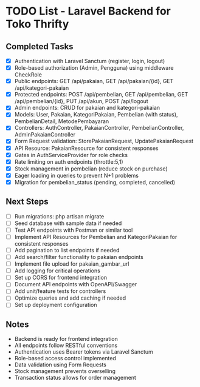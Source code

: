 # TODO List - Laravel Backend for Toko Thrifty

## Completed Tasks
- [x] Authentication with Laravel Sanctum (register, login, logout)
- [x] Role-based authorization (Admin, Pengguna) using middleware CheckRole
- [x] Public endpoints: GET /api/pakaian, GET /api/pakaian/{id}, GET /api/kategori-pakaian
- [x] Protected endpoints: POST /api/pembelian, GET /api/pembelian, GET /api/pembelian/{id}, PUT /api/akun, POST /api/logout
- [x] Admin endpoints: CRUD for pakaian and kategori-pakaian
- [x] Models: User, Pakaian, KategoriPakaian, Pembelian (with status), PembelianDetail, MetodePembayaran
- [x] Controllers: AuthController, PakaianController, PembelianController, AdminPakaianController
- [x] Form Request validation: StorePakaianRequest, UpdatePakaianRequest
- [x] API Resource: PakaianResource for consistent responses
- [x] Gates in AuthServiceProvider for role checks
- [x] Rate limiting on auth endpoints (throttle:5,1)
- [x] Stock management in pembelian (reduce stock on purchase)
- [x] Eager loading in queries to prevent N+1 problems
- [x] Migration for pembelian_status (pending, completed, cancelled)

## Next Steps
- [ ] Run migrations: php artisan migrate
- [ ] Seed database with sample data if needed
- [ ] Test API endpoints with Postman or similar tool
- [ ] Implement API Resources for Pembelian and KategoriPakaian for consistent responses
- [ ] Add pagination to list endpoints if needed
- [ ] Add search/filter functionality to pakaian endpoints
- [ ] Implement file upload for pakaian_gambar_url
- [ ] Add logging for critical operations
- [ ] Set up CORS for frontend integration
- [ ] Document API endpoints with OpenAPI/Swagger
- [ ] Add unit/feature tests for controllers
- [ ] Optimize queries and add caching if needed
- [ ] Set up deployment configuration

## Notes
- Backend is ready for frontend integration
- All endpoints follow RESTful conventions
- Authentication uses Bearer tokens via Laravel Sanctum
- Role-based access control implemented
- Data validation using Form Requests
- Stock management prevents overselling
- Transaction status allows for order management

